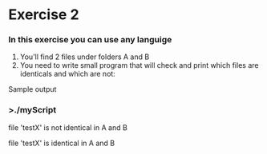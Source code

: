 
# Exercise 2

### In this exercise you can use any languige


1. You'll find  2 files under folders A and B 
2. You need to write small program that will check and print which files are identicals and which are not: 

Sample output 

### >./myScript
file 'testX' is not identical in A and B

file 'testX' is identical in A and B 
